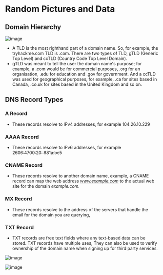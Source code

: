 # Random Pictures and Data
## Domain Hierarchy

![image](https://user-images.githubusercontent.com/51809378/139309187-6bf61b9a-6cdf-4ad2-9a15-040edffe5e15.png)

+ A TLD is the most righthand part of a domain name. So, for example, the tryhackme.com TLD is .com. There are two types of TLD, gTLD (Generic Top Level) and ccTLD (Country Code Top Level Domain). 
+ gTLD was meant to tell the user the domain name's purpose; for example, a .com would be for commercial purposes, .org for an organisation, .edu for education and .gov for government. And a ccTLD was used for geographical purposes, for example, .ca for sites based in Canada, .co.uk for sites based in the United Kingdom and so on. 

## DNS Record Types

### A Record
+ These records resolve to IPv4 addresses, for example 104.26.10.229

### AAAA Record
+ These records resolve to IPv6 addresses, for example 2606:4700:20::681a:be5

### CNAME Record
+ These records resolve to another domain name, example, a CNAME record can map the web address _www.example.com_ to the actual web site for the domain _example.com._

### MX Record
+ These records resolve to the address of the servers that handle the email for the domain you are querying, 
### TXT Record
+ TXT records are free text fields where any text-based data can be stored. TXT records have multiple uses, They can also be used to verify ownership of the domain name when signing up for third party services.

![image](https://user-images.githubusercontent.com/51809378/139311311-22e53f73-c921-457c-bfd7-e2cf4d0ac3c1.png)

![image](https://user-images.githubusercontent.com/51809378/139378483-f052332d-a14a-42e3-89eb-e0a1bee8c316.png)


